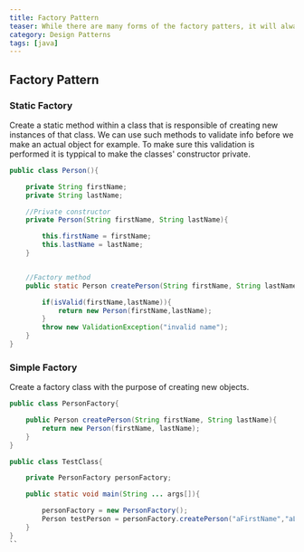 ```yaml
---
title: Factory Pattern
teaser: While there are many forms of the factory patters, it will always play the role of object-creator.
category: Design Patterns
tags: [java]
---
```


## Factory Pattern

### Static Factory

Create a static method within a class that is responsible of creating new instances of that class. We can use such methods to validate info before we make an actual object for example. To make sure this validation is performed it is typpical to make the classes' constructor private.

```java
public class Person(){

    private String firstName;
    private String lastName;

	//Private constructor
	private Person(String firstName, String lastName){

    	this.firstName = firstName;
        this.lastName = lastName;
	}


    //Factory method
    public static Person createPerson(String firstName, String lastName){

    	if(isValid(firstName,lastName)){
        	return new Person(firstName,lastName);
        }
        throw new ValidationException("invalid name");
    }
}
```

### Simple Factory

Create a factory class with the purpose of creating new objects.

```java
public class PersonFactory{

	public Person createPerson(String firstName, String lastName){
    	return new Person(firstName, lastName);
    }
}
```

```java
public class TestClass{

	private PersonFactory personFactory;

    public static void main(String ... args[]){

    	personFactory = new PersonFactory();
        Person testPerson = personFactory.createPerson("aFirstName","aLastName");
    }
}
``
```
